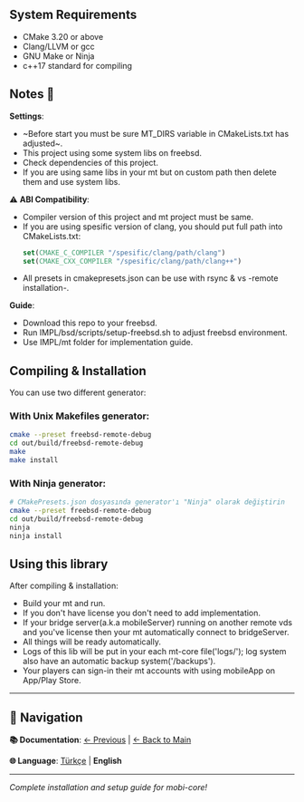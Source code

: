 ## System Requirements 

- CMake 3.20 or above
- Clang/LLVM or gcc
- GNU Make or Ninja
- c++17 standard for compiling

## Notes 📝

**Settings**:
- ~Before start you must be sure MT_DIRS variable in CMakeLists.txt has adjusted~.
- This project using some system libs on freebsd.
- Check dependencies of this project.
- If you are using same libs in your mt but on custom path then delete them and use system libs.

⚠️ **ABI Compatibility**: 
- Compiler version of this project and mt project must be same.
- If you are using spesific version of clang, you should put full path into CMakeLists.txt:
  ```cmake
  set(CMAKE_C_COMPILER "/spesific/clang/path/clang")
  set(CMAKE_CXX_COMPILER "/spesific/clang/path/clang++")
  ```
- All presets in cmakepresets.json can be use with rsync & vs -remote installation-.

**Guide**:
- Download this repo to your freebsd.
- Run IMPL/bsd/scripts/setup-freebsd.sh to adjust freebsd environment.
- Use IMPL/mt folder for implementation guide.

## Compiling & Installation

You can use two different generator:

### With Unix Makefiles generator:
```bash
cmake --preset freebsd-remote-debug
cd out/build/freebsd-remote-debug
make
make install
```

### With Ninja generator:
```bash
# CMakePresets.json dosyasında generator'ı "Ninja" olarak değiştirin
cmake --preset freebsd-remote-debug
cd out/build/freebsd-remote-debug
ninja
ninja install
```

## Using this library

After compiling & installation:
- Build your mt and run.
- If you don't have license you don't need to add implementation.
- If your bridge server(a.k.a mobileServer) running on another remote vds and you've license then your mt automatically connect to bridgeServer.
- All things will be ready automatically.
- Logs of this lib will be put in your each mt-core file('logs/'); log system also have an automatic backup system('/backups').
- Your players can sign-in their mt accounts with using mobileApp on App/Play Store.

---

## 📖 Navigation

**📚 Documentation**: [← Previous](./packets_en.md) | [← Back to Main](../en.md)

**🌐 Language**: [Türkçe](./this_tr.md) | **English**

---

*Complete installation and setup guide for mobi-core!*
